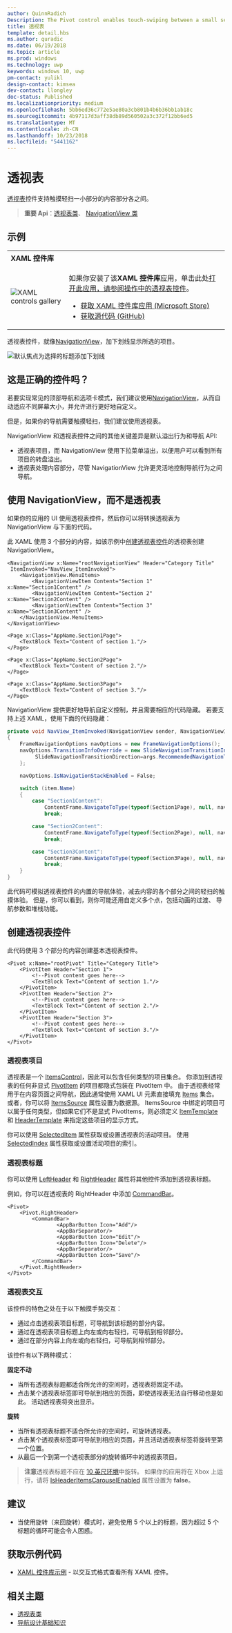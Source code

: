 ```yaml
---
author: QuinnRadich
Description: The Pivot control enables touch-swiping between a small set of content sections.
title: 透视表
template: detail.hbs
ms.author: quradic
ms.date: 06/19/2018
ms.topic: article
ms.prod: windows
ms.technology: uwp
keywords: windows 10, uwp
pm-contact: yulikl
design-contact: kimsea
dev-contact: llongley
doc-status: Published
ms.localizationpriority: medium
ms.openlocfilehash: 5bb6ed36c772e5ae80a3cb801b4b6b36bb1ab18c
ms.sourcegitcommit: 4b97117d3aff38db89d560502a3c372f12bb6ed5
ms.translationtype: MT
ms.contentlocale: zh-CN
ms.lasthandoff: 10/23/2018
ms.locfileid: "5441162"
---
```

# <a name="pivot"></a>透视表

[透视表](https://docs.microsoft.com/uwp/api/Windows.UI.Xaml.Controls.Pivot)控件支持触摸轻扫一小部分的内容部分各之间。

> **重要 Api**：[透视表类](https://docs.microsoft.com/uwp/api/Windows.UI.Xaml.Controls.Pivot)、 [NavigationView 类](https://docs.microsoft.com/uwp/api/Windows.UI.Xaml.Controls.NavigationView)

## <a name="examples"></a>示例

<table>
<th align="left">XAML 控件库<th>
<tr>
<td><img src="images/xaml-controls-gallery-sm.png" alt="XAML controls gallery"></img></td>
<td>
    <p>如果你安装了该<strong style="font-weight: semi-bold">XAML 控件库</strong>应用，单击此处<a href="xamlcontrolsgallery:/item/Pivot">打开此应用，请参阅操作中的透视表控件</a>。</p>
    <ul>
    <li><a href="https://www.microsoft.com/store/productId/9MSVH128X2ZT">获取 XAML 控件库应用 (Microsoft Store)</a></li>
    <li><a href="https://github.com/Microsoft/Windows-universal-samples/tree/master/Samples/XamlUIBasics">获取源代码 (GitHub)</a></li>
    </ul>
</td>
</tr>
</table>

透视表控件，就像[NavigationView](navigationview.md)，加下划线显示所选的项目。

![默认焦点为选择的标题添加下划线](images/pivot_focus_selectedHeader.png)

## <a name="is-this-the-right-control"></a>这是正确的控件吗？

若要实现常见的顶部导航和选项卡模式，我们建议使用[NavigationView](navigationview.md)，从而自动适应不同屏幕大小，并允许进行更好地自定义。

但是，如果你的导航需要触摸轻扫，我们建议使用透视表。

NavigationView 和透视表控件之间的其他关键差异是默认溢出行为和导航 API:

- 透视表项目，而 NavigationView 使用下拉菜单溢出，以便用户可以看到所有项目的转盘溢出。
- 透视表处理内容部分，尽管 NavigationView 允许更灵活地控制导航行为之间导航。

## <a name="use-navigationview-instead-of-pivot"></a>使用 NavigationView，而不是透视表

如果你的应用的 UI 使用透视表控件，然后你可以将转换透视表为 NavigationView 与下面的代码。

此 XAML 使用 3 个部分的内容，如该示例中[创建透视表控件](#create-a-pivot-control)的透视表创建 NavigationView。

```xaml
<NavigationView x:Name="rootNavigationView" Header="Category Title"
 ItemInvoked="NavView_ItemInvoked">
    <NavigationView.MenuItems>
        <NavigationViewItem Content="Section 1" x:Name="Section1Content" />
        <NavigationViewItem Content="Section 2" x:Name="Section2Content" />
        <NavigationViewItem Content="Section 3" x:Name="Section3Content" />
    </NavigationView.MenuItems>
</NavigationView>

<Page x:Class="AppName.Section1Page">
    <TextBlock Text="Content of section 1."/>
</Page>

<Page x:Class="AppName.Section2Page">
    <TextBlock Text="Content of section 2."/>
</Page>

<Page x:Class="AppName.Section3Page">
    <TextBlock Text="Content of section 3."/>
</Page>
```

NavigationView 提供更好地导航自定义控制，并且需要相应的代码隐藏。 若要支持上述 XAML，使用下面的代码隐藏：

```csharp
private void NavView_ItemInvoked(NavigationView sender, NavigationViewItemInvokedEventArgs args)
{
    FrameNavigationOptions navOptions = new FrameNavigationOptions();
    navOptions.TransitionInfoOverride = new SlideNavigationTransitionInfo() {
         SlideNavigationTransitionDirection=args.RecommendedNavigationTransitionInfo
    };

    navOptions.IsNavigationStackEnabled = False;

    switch (item.Name)
    {
        case "Section1Content":
            ContentFrame.NavigateToType(typeof(Section1Page), null, navOptions);
            break;

        case "Section2Content":
            ContentFrame.NavigateToType(typeof(Section2Page), null, navOptions);
            break;

        case "Section3Content":
            ContentFrame.NavigateToType(typeof(Section3Page), null, navOptions);
            break;
    }  
}
```

此代码可模拟透视表控件的内置的导航体验，减去内容的各个部分之间的轻扫的触摸体验。 但是，你可以看到，则你可能还用自定义多个点，包括动画的过渡、 导航参数和堆栈功能。

## <a name="create-a-pivot-control"></a>创建透视表控件

此代码使用 3 个部分的内容创建基本透视表控件。

```xaml
<Pivot x:Name="rootPivot" Title="Category Title">
    <PivotItem Header="Section 1">
        <!--Pivot content goes here-->
        <TextBlock Text="Content of section 1."/>
    </PivotItem>
    <PivotItem Header="Section 2">
        <!--Pivot content goes here-->
        <TextBlock Text="Content of section 2."/>
    </PivotItem>
    <PivotItem Header="Section 3">
        <!--Pivot content goes here-->
        <TextBlock Text="Content of section 3."/>
    </PivotItem>
</Pivot>
```

### <a name="pivot-items"></a>透视表项目

透视表是一个 [ItemsControl](https://msdn.microsoft.com/library/windows/apps/xaml/windows.ui.xaml.controls.itemscontrol.aspx)，因此可以包含任何类型的项目集合。 你添加到透视表的任何非显式 [PivotItem](https://msdn.microsoft.com/library/windows/apps/xaml/windows.ui.xaml.controls.pivotitem.aspx) 的项目都隐式包装在 PivotItem 中。 由于透视表经常用于在内容页面之间导航，因此通常使用 XAML UI 元素直接填充 [Items](https://msdn.microsoft.com/library/windows/apps/xaml/windows.ui.xaml.controls.itemscontrol.items.aspx) 集合。 或者，你可以将 [ItemsSource](https://msdn.microsoft.com/library/windows/apps/xaml/windows.ui.xaml.controls.itemscontrol.itemssource.aspx) 属性设置为数据源。 ItemsSource 中绑定的项目可以属于任何类型，但如果它们不是显式 PivotItems，则必须定义 [ItemTemplate](https://msdn.microsoft.com/library/windows/apps/xaml/windows.ui.xaml.controls.itemscontrol.itemtemplate.aspx) 和 [HeaderTemplate](https://msdn.microsoft.com/library/windows/apps/xaml/windows.ui.xaml.controls.pivot.headertemplate.aspx) 来指定这些项目的显示方式。

你可以使用 [SelectedItem](https://msdn.microsoft.com/library/windows/apps/xaml/windows.ui.xaml.controls.pivot.selecteditem.aspx) 属性获取或设置透视表的活动项目。 使用 [SelectedIndex](https://msdn.microsoft.com/library/windows/apps/xaml/windows.ui.xaml.controls.pivot.selectedindex.aspx) 属性获取或设置活动项目的索引。

### <a name="pivot-headers"></a>透视表标题

你可以使用 [LeftHeader](https://msdn.microsoft.com/library/windows/apps/xaml/windows.ui.xaml.controls.pivot.leftheader.aspx) 和 [RightHeader](https://msdn.microsoft.com/library/windows/apps/xaml/windows.ui.xaml.controls.pivot.rightheader.aspx) 属性将其他控件添加到透视表标题。

例如，你可以在透视表的 RightHeader 中添加 [CommandBar](https://docs.microsoft.com/en-us/windows/uwp/controls-and-patterns/app-bars)。

```xaml
<Pivot>
    <Pivot.RightHeader>
        <CommandBar>
                <AppBarButton Icon="Add"/>
                <AppBarSeparator/>
                <AppBarButton Icon="Edit"/>
                <AppBarButton Icon="Delete"/>
                <AppBarSeparator/>
                <AppBarButton Icon="Save"/>
        </CommandBar>
    </Pivot.RightHeader>
</Pivot>
```

### <a name="pivot-interaction"></a>透视表交互

该控件的特色之处在于以下触摸手势交互：

- 通过点击透视表项目标题，可导航到该标题的部分内容。
- 通过在透视表项目标题上向左或向右轻扫，可导航到相邻部分。
- 通过在部分内容上向左或向右轻扫，可导航到相邻部分。

该控件有以下两种模式：

**固定不动**

- 当所有透视表标题都适合所允许的空间时，透视表将固定不动。
- 点击某个透视表标签即可导航到相应的页面，即使透视表无法自行移动也是如此。 活动透视表将突出显示。

**旋转**

- 当所有透视表标题不适合所允许的空间时，可旋转透视表。
- 点击某个透视表标签即可导航到相应的页面，并且活动透视表标签将旋转至第一个位置。
- 从最后一个到第一个透视表部分的旋转循环中的透视表项目。

> **注意**透视表标题不应在 [10 英尺环境](../devices/designing-for-tv.md)中旋转。 如果你的应用将在 Xbox 上运行，请将 [IsHeaderItemsCarouselEnabled](https://docs.microsoft.com/uwp/api/Windows.UI.Xaml.Controls.Pivot.IsHeaderItemsCarouselEnabled) 属性设置为 **false**。

## <a name="recommendations"></a>建议

- 当使用旋转（来回旋转）模式时，避免使用 5 个以上的标题，因为超过 5 个标题的循环可能会令人困惑。

## <a name="get-the-sample-code"></a>获取示例代码

- [XAML 控件库示例](https://github.com/Microsoft/Windows-universal-samples/tree/master/Samples/XamlUIBasics) - 以交互式格式查看所有 XAML 控件。

## <a name="related-topics"></a>相关主题

- [透视表类](https://docs.microsoft.com/uwp/api/Windows.UI.Xaml.Controls.Pivot)
- [导航设计基础知识](../basics/navigation-basics.md)